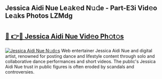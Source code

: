 ## Jessica Aidi Nue Le𝚊k𝚎d N𝚞𝚍e - Part-E3i Vid𝚎o Le𝚊ks Photos LZMdg

# <h2><a href="http://fb87swz.evod.top/?m=Jessica+Aidi+Nue">🔗 👉🔴 Jessica Aidi Nue Vid𝚎o Ph𝚘t𝚘s</a></h2>

[![Jessica Aidi Nue N𝚞d𝚎s](https://i.imgur.com/8V9OHl7.gif)](http://fb87swz.evod.top/?m=Jessica+Aidi+Nue)
Web entertainer Jessica Aidi Nue and digital artist, renowned for posting dance and lifestyle content through solo and collaborative dance performances and short videos. The public's Jessica Aidi Nue trust in public figures is often eroded by scandals and controversies. 
